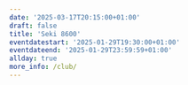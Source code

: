 ```yaml
---
date: '2025-03-17T20:15:00+01:00'
draft: false
title: 'Seki 8600'
eventdatestart: '2025-01-29T19:30:00+01:00'
eventdateend: '2025-01-29T23:59:59+01:00'
allday: true
more_info: /club/
---
```

